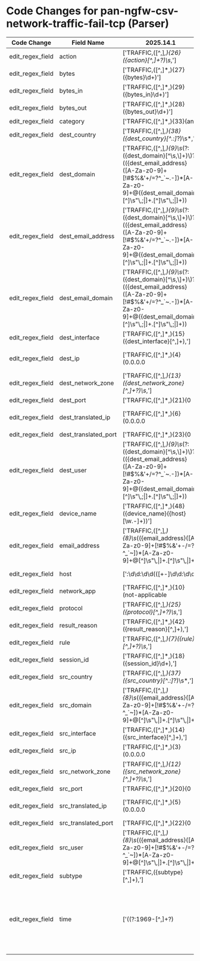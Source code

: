 # Code Changes for pan-ngfw-csv-network-traffic-fail-tcp (Parser)

| Code Change | Field Name | 2025.14.1 | 2025.15.1 |
|-------------|------------|-----------|------------|
| edit_regex_field | action | ['TRAFFIC,([^,]*,){26}({action}[^,]+?)\s*,'] | [',TRAFFIC,([^,]*,){26}({action}[^,]+?)\s*,'] |
| edit_regex_field | bytes | ['TRAFFIC,([^,]*,){27}({bytes}\d+)'] | [',TRAFFIC,([^,]*,){27}({bytes}\d+)'] |
| edit_regex_field | bytes_in | ['TRAFFIC,([^,]*,){29}({bytes_in}\d+)'] | [',TRAFFIC,([^,]*,){29}({bytes_in}\d+)'] |
| edit_regex_field | bytes_out | ['TRAFFIC,([^,]*,){28}({bytes_out}\d+)'] | [',TRAFFIC,([^,]*,){28}({bytes_out}\d+)'] |
| edit_regex_field | category | ['TRAFFIC,([^,]*,){33}(any|unknown|({category}[^,]+?)\s*,)'] | [',TRAFFIC,([^,]*,){33}(any|unknown|({category}[^,]+?)\s*,)'] |
| edit_regex_field | dest_country | ['TRAFFIC,([^,]*,){38}({dest_country}[^\.:]*?)\s*,'] | [',TRAFFIC,([^,]*,){38}({dest_country}[^\.:]*?)\s*,'] |
| edit_regex_field | dest_domain | ['TRAFFIC,([^,]*,){9}\s*(?:({dest_domain}[^\s,\\]+)\\)?(({dest_email_address}([A-Za-z0-9]+[!#$%&\'+\/=?^_`~.\-])*[A-Za-z0-9]+@({dest_email_domain}[^\]\s"\\,;\|]+\.[^\]\s"\\,;\|]+))|({dest_user}[^\s,]+)),'] | [',TRAFFIC,([^,]*,){9}\s*(?:({dest_domain}[^\s,\\]+)\\)?(({dest_email_address}([A-Za-z0-9]+[!#$%&\'+\/=?^_`~.\-])*[A-Za-z0-9]+@({dest_email_domain}[^\]\s"\\,;\|]+\.[^\]\s"\\,;\|]+))|({dest_user}[^\s,]+)),'] |
| edit_regex_field | dest_email_address | ['TRAFFIC,([^,]*,){9}\s*(?:({dest_domain}[^\s,\\]+)\\)?(({dest_email_address}([A-Za-z0-9]+[!#$%&\'+\/=?^_`~.\-])*[A-Za-z0-9]+@({dest_email_domain}[^\]\s"\\,;\|]+\.[^\]\s"\\,;\|]+))|({dest_user}[^\s,]+)),'] | [',TRAFFIC,([^,]*,){9}\s*(?:({dest_domain}[^\s,\\]+)\\)?(({dest_email_address}([A-Za-z0-9]+[!#$%&\'+\/=?^_`~.\-])*[A-Za-z0-9]+@({dest_email_domain}[^\]\s"\\,;\|]+\.[^\]\s"\\,;\|]+))|({dest_user}[^\s,]+)),'] |
| edit_regex_field | dest_email_domain | ['TRAFFIC,([^,]*,){9}\s*(?:({dest_domain}[^\s,\\]+)\\)?(({dest_email_address}([A-Za-z0-9]+[!#$%&\'+\/=?^_`~.\-])*[A-Za-z0-9]+@({dest_email_domain}[^\]\s"\\,;\|]+\.[^\]\s"\\,;\|]+))|({dest_user}[^\s,]+)),'] | [',TRAFFIC,([^,]*,){9}\s*(?:({dest_domain}[^\s,\\]+)\\)?(({dest_email_address}([A-Za-z0-9]+[!#$%&\'+\/=?^_`~.\-])*[A-Za-z0-9]+@({dest_email_domain}[^\]\s"\\,;\|]+\.[^\]\s"\\,;\|]+))|({dest_user}[^\s,]+)),'] |
| edit_regex_field | dest_interface | ['TRAFFIC,([^,]*,){15}({dest_interface}[^,]+),'] | [',TRAFFIC,([^,]*,){15}({dest_interface}[^,]+),'] |
| edit_regex_field | dest_ip | ['TRAFFIC,([^,]*,){4}(0.0.0.0|({dest_ip}(?!::)((([0-9a-fA-F.]{0,4}):{1,2}){1,7}([0-9a-fA-F]){0,4})|(((25[0-5]|(2[0-4]|1\d|[0-9]|)\d)\.?\b){4})))'] | [',TRAFFIC,([^,]*,){4}(0.0.0.0|({dest_ip}(?!::)((([0-9a-fA-F.]{0,4}):{1,2}){1,7}([0-9a-fA-F]){0,4})|(((25[0-5]|(2[0-4]|1\d|[0-9]|)\d)\.?\b){4})))'] |
| edit_regex_field | dest_network_zone | ['TRAFFIC,([^,]*,){13}({dest_network_zone}[^,]+?)\s*,'] | [',TRAFFIC,([^,]*,){13}({dest_network_zone}[^,]+?)\s*,'] |
| edit_regex_field | dest_port | ['TRAFFIC,([^,]*,){21}(0|({dest_port}\d+)),'] | [',TRAFFIC,([^,]*,){21}(0|({dest_port}\d+)),'] |
| edit_regex_field | dest_translated_ip | ['TRAFFIC,([^,]*,){6}(0.0.0.0|({dest_translated_ip}(?!::)((([0-9a-fA-F.]{0,4}):{1,2}){1,7}([0-9a-fA-F]){0,4})|(((25[0-5]|(2[0-4]|1\d|[0-9]|)\d)\.?\b){4})))'] | [',TRAFFIC,([^,]*,){6}(0.0.0.0|({dest_translated_ip}(?!::)((([0-9a-fA-F.]{0,4}):{1,2}){1,7}([0-9a-fA-F]){0,4})|(((25[0-5]|(2[0-4]|1\d|[0-9]|)\d)\.?\b){4})))'] |
| edit_regex_field | dest_translated_port | ['TRAFFIC,([^,]*,){23}(0|({dest_translated_port}\d+)),'] | [',TRAFFIC,([^,]*,){23}(0|({dest_translated_port}\d+)),'] |
| edit_regex_field | dest_user | ['TRAFFIC,([^,]*,){9}\s*(?:({dest_domain}[^\s,\\]+)\\)?(({dest_email_address}([A-Za-z0-9]+[!#$%&\'+\/=?^_`~.\-])*[A-Za-z0-9]+@({dest_email_domain}[^\]\s"\\,;\|]+\.[^\]\s"\\,;\|]+))|({dest_user}[^\s,]+)),'] | [',TRAFFIC,([^,]*,){9}\s*(?:({dest_domain}[^\s,\\]+)\\)?(({dest_email_address}([A-Za-z0-9]+[!#$%&\'+\/=?^_`~.\-])*[A-Za-z0-9]+@({dest_email_domain}[^\]\s"\\,;\|]+\.[^\]\s"\\,;\|]+))|({dest_user}[^\s,]+)),'] |
| edit_regex_field | device_name | ['TRAFFIC,([^,]*,){48}({device_name}({host}[\w.-]+))'] | [',TRAFFIC,([^,]*,){48}({device_name}({host}[\w.-]+))'] |
| edit_regex_field | email_address | ['TRAFFIC,([^,]*,){8}\s*(({email_address}([A-Za-z0-9]+[!#$%&\'+-\/=?^_`~])*[A-Za-z0-9]+@[^\]\s"\\,\|]+\.[^\]\s"\\,\|]+)|((?:({src_domain}[^\s,\\]+)\\)?({src_user}[^\s,]+))),'] | [',TRAFFIC,([^,]*,){8}\s*(({email_address}([A-Za-z0-9]+[!#$%&\'+-\/=?^_`~])*[A-Za-z0-9]+@[^\]\s"\\,\|]+\.[^\]\s"\\,\|]+)|((?:({src_domain}[^\s,\\]+)\\)?({src_user}[^\s,]+))),'] |
| edit_regex_field | host | [':\d\d:\d\d(([+-]\d\d:\d\d)|(\.\d+Z))?\s+({host}[\w.-]+)\s', 'TRAFFIC,("[^"]*",|[^,]*,){48}({host}[\w\-\.]+)', 'TRAFFIC,([^,]*,){48}({device_name}({host}[\w.-]+))', '\s({host}[\w.-]+)[\s-]+(\[.*?\]\s+)?\d+,([^,]*,){2}TRAFFIC,', '\s({host}[\w\-.]+)\s+(\[.*?\]\s+)?\d+,([^,]*,){2}TRAFFIC,'] | [',TRAFFIC,("[^"]*",|[^,]*,){48}({host}[\w\-\.]+)', ',TRAFFIC,([^,]*,){48}({device_name}({host}[\w.-]+))', ':\d\d:\d\d(([+-]\d\d:\d\d)|(\.\d+Z))?\s+({host}[\w.-]+)\s', '\s({host}[\w.-]+)[\s-]+(\[.*?\]\s+)?\d+,([^,]*,){2}TRAFFIC,', '\s({host}[\w\-.]+)\s+(\[.*?\]\s+)?\d+,([^,]*,){2}TRAFFIC,'] |
| edit_regex_field | network_app | ['TRAFFIC,([^,]*,){10}(not-applicable|({network_app}[^,]+?))\s*,'] | [',TRAFFIC,([^,]*,){10}(not-applicable|({network_app}[^,]+?))\s*,'] |
| edit_regex_field | protocol | ['TRAFFIC,([^,]*,){25}({protocol}[^,]+?)\s*,'] | [',TRAFFIC,([^,]*,){25}({protocol}[^,]+?)\s*,'] |
| edit_regex_field | result_reason | ['TRAFFIC,([^,]*,){42}({result_reason}[^,]+),'] | [',TRAFFIC,([^,]*,){42}({result_reason}[^,]+),'] |
| edit_regex_field | rule | ['TRAFFIC,([^,]*,){7}({rule}[^,]+?)\s*,'] | [',TRAFFIC,([^,]*,){7}({rule}[^,]+?)\s*,'] |
| edit_regex_field | session_id | ['TRAFFIC,([^,]*,){18}({session_id}\d+),'] | [',TRAFFIC,([^,]*,){18}({session_id}\d+),'] |
| edit_regex_field | src_country | ['TRAFFIC,([^,]*,){37}({src_country}[^\.:]*?)\s*,'] | [',TRAFFIC,([^,]*,){37}({src_country}[^\.:]*?)\s*,'] |
| edit_regex_field | src_domain | ['TRAFFIC,([^,]*,){8}\s*(({email_address}([A-Za-z0-9]+[!#$%&\'+-\/=?^_`~])*[A-Za-z0-9]+@[^\]\s"\\,\|]+\.[^\]\s"\\,\|]+)|((?:({src_domain}[^\s,\\]+)\\)?({src_user}[^\s,]+))),'] | [',TRAFFIC,([^,]*,){8}\s*(({email_address}([A-Za-z0-9]+[!#$%&\'+-\/=?^_`~])*[A-Za-z0-9]+@[^\]\s"\\,\|]+\.[^\]\s"\\,\|]+)|((?:({src_domain}[^\s,\\]+)\\)?({src_user}[^\s,]+))),'] |
| edit_regex_field | src_interface | ['TRAFFIC,([^,]*,){14}({src_interface}[^,]+),'] | [',TRAFFIC,([^,]*,){14}({src_interface}[^,]+),'] |
| edit_regex_field | src_ip | ['TRAFFIC,([^,]*,){3}(0.0.0.0|({src_ip}(?!::)((([0-9a-fA-F.]{0,4}):{1,2}){1,7}([0-9a-fA-F]){0,4})|(((25[0-5]|(2[0-4]|1\d|[0-9]|)\d)\.?\b){4})))'] | [',TRAFFIC,([^,]*,){3}(0.0.0.0|({src_ip}(?!::)((([0-9a-fA-F.]{0,4}):{1,2}){1,7}([0-9a-fA-F]){0,4})|(((25[0-5]|(2[0-4]|1\d|[0-9]|)\d)\.?\b){4})))'] |
| edit_regex_field | src_network_zone | ['TRAFFIC,([^,]*,){12}({src_network_zone}[^,]+?)\s*,'] | [',TRAFFIC,([^,]*,){12}({src_network_zone}[^,]+?)\s*,'] |
| edit_regex_field | src_port | ['TRAFFIC,([^,]*,){20}(0|({src_port}\d+)),'] | [',TRAFFIC,([^,]*,){20}(0|({src_port}\d+)),'] |
| edit_regex_field | src_translated_ip | ['TRAFFIC,([^,]*,){5}(0.0.0.0|({src_translated_ip}(?!::)((([0-9a-fA-F.]{0,4}):{1,2}){1,7}([0-9a-fA-F]){0,4})|(((25[0-5]|(2[0-4]|1\d|[0-9]|)\d)\.?\b){4})))'] | [',TRAFFIC,([^,]*,){5}(0.0.0.0|({src_translated_ip}(?!::)((([0-9a-fA-F.]{0,4}):{1,2}){1,7}([0-9a-fA-F]){0,4})|(((25[0-5]|(2[0-4]|1\d|[0-9]|)\d)\.?\b){4})))'] |
| edit_regex_field | src_translated_port | ['TRAFFIC,([^,]*,){22}(0|({src_translated_port}\d+)),'] | [',TRAFFIC,([^,]*,){22}(0|({src_translated_port}\d+)),'] |
| edit_regex_field | src_user | ['TRAFFIC,([^,]*,){8}\s*(({email_address}([A-Za-z0-9]+[!#$%&\'+-\/=?^_`~])*[A-Za-z0-9]+@[^\]\s"\\,\|]+\.[^\]\s"\\,\|]+)|((?:({src_domain}[^\s,\\]+)\\)?({src_user}[^\s,]+))),'] | [',TRAFFIC,([^,]*,){8}\s*(({email_address}([A-Za-z0-9]+[!#$%&\'+-\/=?^_`~])*[A-Za-z0-9]+@[^\]\s"\\,\|]+\.[^\]\s"\\,\|]+)|((?:({src_domain}[^\s,\\]+)\\)?({src_user}[^\s,]+))),'] |
| edit_regex_field | subtype | ['TRAFFIC,({subtype}[^,]+),'] | [',TRAFFIC,({subtype}[^,]+),'] |
| edit_regex_field | time | ['((?:1969-[^,]+?)|({time}\d\d\d\d-\d\d-\d\dT\d\d:\d\d:\d\d\.\d+[\+-]\d+:\d+))', ',({time}\d\d\d\d\/\d\d\/\d\d \d\d:\d\d:\d\d),', 'TRAFFIC,([^,]*,){2}({time}\d+-\d+-\d+T\d+:\d+:\d+\.\d+Z)', 'TRAFFIC,([^,]*,){2}({time}\d+\/\d+\/\d+\s+\d+:\d+:\d+)'] | ['((?:1969-[^,]+?)|({time}\d\d\d\d-\d\d-\d\dT\d\d:\d\d:\d\d\.\d+[\+-]\d+:\d+))', ',({time}\d\d\d\d\/\d\d\/\d\d \d\d:\d\d:\d\d),', ',TRAFFIC,([^,]*,){2}({time}\d+-\d+-\d+T\d+:\d+:\d+\.\d+Z)', ',TRAFFIC,([^,]*,){2}({time}\d+\/\d+\/\d+\s+\d+:\d+:\d+)'] |